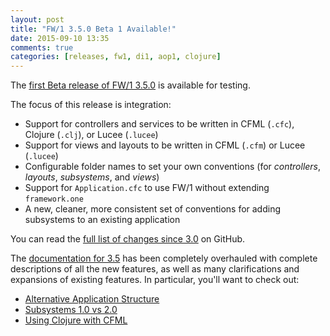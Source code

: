 ```yaml
---
layout: post
title: "FW/1 3.5.0 Beta 1 Available!"
date: 2015-09-10 13:35
comments: true
categories: [releases, fw1, di1, aop1, clojure]
---
```

The [first Beta release of FW/1 3.5.0](https://github.com/framework-one/fw1/releases/tag/v3.5.0-beta1) is available for testing.

The focus of this release is integration:<!--more-->

* Support for controllers and services to be written in CFML (`.cfc`), Clojure (`.clj`), or Lucee (`.lucee`)
* Support for views and layouts to be written in CFML (`.cfm`) or Lucee (`.lucee`)
* Configurable folder names to set your own conventions (for _controllers_, _layouts_, _subsystems_, and _views_)
* Support for `Application.cfc` to use FW/1 without extending `framework.one`
* A new, cleaner, more consistent set of conventions for adding subsystems to an existing application

You can read the [full list of changes since 3.0](https://github.com/framework-one/fw1/issues?q=is%3Aissue+milestone%3A3.5+is%3Aclosed) on GitHub.

The [documentation for 3.5](/documentation/3.5/) has been completely overhauled with complete descriptions of all the new features, as well as many
clarifications and expansions of existing features. In particular, you'll want to check out:

* [Alternative Application Structure](/documentation/3.5/developing-applications.html#alternative-application-structure)
* [Subsystems 1.0 vs 2.0](/documentation/3.5/using-subsystems.html#subsystems-10-vs-20)
* [Using Clojure with CFML](/documentation/3.5/cfml-and-clojure.html)
